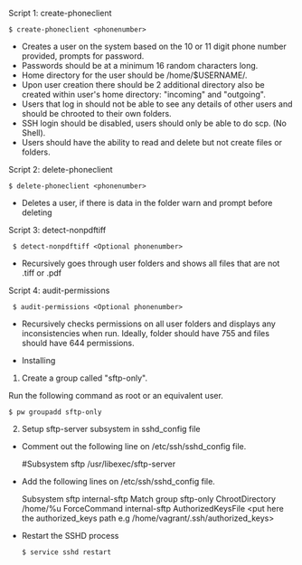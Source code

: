 Script 1: create-phoneclient

``` $ create-phoneclient <phonenumber> ```

* Creates a user on the system based on the 10 or 11 digit phone number provided, prompts for password. 
* Passwords should be at a minimum 16 random characters long.
* Home directory for the user should be /home/$USERNAME/.
* Upon user creation there should be 2 additional directory also be created within user's home directory: "incoming" and "outgoing".
* Users that log in should not be able to see any details of other users and should be chrooted to their own folders.
* SSH login should be disabled, users should only be able to do scp. (No Shell).
* Users should have the ability to read and delete but not create files or folders.

Script 2: delete-phoneclient

``` $ delete-phoneclient <phonenumber> ```

* Deletes a user, if there is data in the folder warn and prompt before deleting

Script 3: detect-nonpdftiff

``` $ detect-nonpdftiff <Optional phonenumber>```

* Recursively goes through user folders and shows all files that are not .tiff or .pdf

Script 4: audit-permissions

``` $ audit-permissions <Optional phonenumber>```

* Recursively checks permissions on all user folders and displays any inconsistencies when run. Ideally, folder should have 755 and files should have 644 permissions.

- Installing

1. Create a group called "sftp-only".
  
 Run the following command as root or an equivalent user.

 ``` $ pw groupadd sftp-only ```

2. Setup sftp-server subsystem in sshd_config file

* Comment out the following line on /etc/ssh/sshd_config file.

   #Subsystem      sftp    /usr/libexec/sftp-server

* Add the following lines on /etc/ssh/sshd_config file.

     Subsystem sftp internal-sftp
       Match group sftp-only
       ChrootDirectory /home/%u
       ForceCommand internal-sftp
       AuthorizedKeysFile <put here the authorized_keys path e.g /home/vagrant/.ssh/authorized_keys>

* Restart the SSHD process

  ``` $ service sshd restart ```
